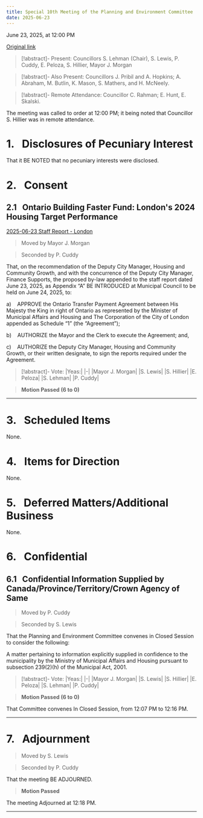```yaml
---
title: Special 10th Meeting of the Planning and Environment Committee
date: 2025-06-23
---
```

June 23, 2025, at 12:00 PM

[Original link](https://pub-london.escribemeetings.com/Meeting.aspx?Id=0dfecc31-197f-4939-91d8-46e42f7d2ecc&Agenda=PostMinutes&lang=English)

> [!abstract]- Present:
> Councillors S. Lehman (Chair), S. Lewis, P. Cuddy, E. Peloza, S. Hillier, Mayor J. Morgan

> [!abstract]- Also Present:
> Councillors J. Pribil and A. Hopkins; A. Abraham, M. Butlin, K. Mason, S. Mathers, and H. McNeely.

> [!abstract]- Remote Attendance:
> Councillor C. Rahman; E. Hunt, E. Skalski.

The meeting was called to order at 12:00 PM; it being noted that Councillor S. Hillier was in remote attendance.

# 1.&nbsp;&nbsp;&nbsp;Disclosures of Pecuniary Interest

That it BE NOTED that no pecuniary interests were disclosed.

# 2.&nbsp;&nbsp;&nbsp;Consent

## 2.1&nbsp;&nbsp;&nbsp;Ontario Building Faster Fund: London's 2024 Housing Target Performance

[2025-06-23 Staff Report - London](<https://pub-london.escribemeetings.com/filestream.ashx?DocumentId=117463>)

> Moved by Mayor J. Morgan

> Seconded by P. Cuddy

That, on the recommendation of the Deputy City Manager, Housing and Community Growth, and with the concurrence of the Deputy City Manager, Finance Supports, the proposed by-law appended to the staff report dated June 23, 2025, as Appendix “A” BE INTRODUCED at Municipal Council to be held on June 24, 2025, to:

a)    APPROVE the Ontario Transfer Payment Agreement between His Majesty the King in right of Ontario as represented by the Minister of Municipal Affairs and Housing and The Corporation of the City of London appended as Schedule “1” (the “Agreement”);

b)    AUTHORIZE the Mayor and the Clerk to execute the Agreement; and,

c)    AUTHORIZE the Deputy City Manager, Housing and Community Growth, or their written designate, to sign the reports required under the Agreement.

> [!abstract]- Vote:
> |Yeas:|
> |-|
> |Mayor J. Morgan|
> |S. Lewis|
> |S. Hillier|
> |E. Peloza|
> |S. Lehman|
> |P. Cuddy|

> **Motion Passed (6 to 0)**

****

# 3.&nbsp;&nbsp;&nbsp;Scheduled Items

None.

# 4.&nbsp;&nbsp;&nbsp;Items for Direction

None.

# 5.&nbsp;&nbsp;&nbsp;Deferred Matters/Additional Business

None.

# 6.&nbsp;&nbsp;&nbsp;Confidential

## 6.1&nbsp;&nbsp;&nbsp;Confidential Information Supplied by Canada/Province/Territory/Crown Agency of Same              

> Moved by P. Cuddy

> Seconded by S. Lewis

That the Planning and Environment Committee convenes in Closed Session to consider the following:

A matter pertaining to information explicitly supplied in confidence to the municipality by the Ministry of Municipal Affairs and Housing pursuant to subsection 239(2)(h) of the Municipal Act, 2001.

> [!abstract]- Vote:
> |Yeas:|
> |-|
> |Mayor J. Morgan|
> |S. Lewis|
> |S. Hillier|
> |E. Peloza|
> |S. Lehman|
> |P. Cuddy|

> **Motion Passed (6 to 0)**

That Committee convenes In Closed Session, from 12:07 PM to 12:16 PM.

****

# 7.&nbsp;&nbsp;&nbsp;Adjournment

> Moved by S. Lewis

> Seconded by P. Cuddy

That the meeting BE ADJOURNED.

> **Motion Passed**

The meeting Adjourned at 12:18 PM.

****


